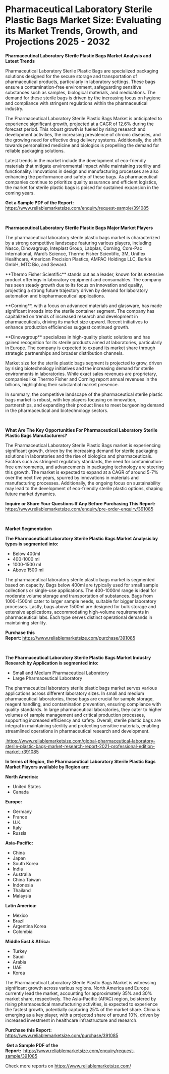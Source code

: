 <p><h1>Pharmaceutical Laboratory Sterile Plastic Bags Market Size: Evaluating its Market Trends, Growth, and Projections 2025 - 2032</h1></p><p><strong>Pharmaceutical Laboratory Sterile Plastic Bags Market Analysis and Latest Trends</strong></p>
<p><p>Pharmaceutical Laboratory Sterile Plastic Bags are specialized packaging solutions designed for the secure storage and transportation of pharmaceutical products, particularly in laboratory settings. These bags ensure a contamination-free environment, safeguarding sensitive substances such as samples, biological materials, and medications. The demand for these sterile bags is driven by the increasing focus on hygiene and compliance with stringent regulations within the pharmaceutical industry.</p><p>The Pharmaceutical Laboratory Sterile Plastic Bags Market is anticipated to experience significant growth, projected at a CAGR of 12.6% during the forecast period. This robust growth is fueled by rising research and development activities, the increasing prevalence of chronic diseases, and the growing need for effective drug delivery systems. Additionally, the shift towards personalized medicine and biologics is propelling the demand for reliable packaging solutions.</p><p>Latest trends in the market include the development of eco-friendly materials that mitigate environmental impact while maintaining sterility and functionality. Innovations in design and manufacturing processes are also enhancing the performance and safety of these bags. As pharmaceutical companies continue to prioritize quality assurance and efficient logistics, the market for sterile plastic bags is poised for sustained expansion in the coming years.</p></p>
<p><strong>Get a Sample PDF of the Report:&nbsp;</strong> <a href="https://www.reliablemarketsize.com/enquiry/request-sample/391085?utm_campaign=2462&utm_medium=2&utm_source=Github&utm_content=ia&utm_term=29032025&utm_id=pharmaceutical-laboratory-sterile-plastic-bags">https://www.reliablemarketsize.com/enquiry/request-sample/391085</a></p>
<p>&nbsp;</p>
<p><strong>Pharmaceutical Laboratory Sterile Plastic Bags Major Market Players</strong></p>
<p><p>The pharmaceutical laboratory sterile plastic bags market is characterized by a strong competitive landscape featuring various players, including Nasco, Dinovagroup, Inteplast Group, Labplas, Corning, Com-Pac International, Ward’s Science, Thermo Fisher Scientific, 3M, Uniflex Healthcare, American Precision Plastics, AMPAC Holdings LLC, Burkle GmbH, MTC Bio, and Seward.</p><p>**Thermo Fisher Scientific** stands out as a leader, known for its extensive product offerings in laboratory equipment and consumables. The company has seen steady growth due to its focus on innovation and quality, projecting a strong future trajectory driven by demand for laboratory automation and biopharmaceutical applications.</p><p>**Corning**, with a focus on advanced materials and glassware, has made significant inroads into the sterile container segment. The company has capitalized on trends of increased research and development in pharmaceuticals, driving its market size upward. Recent initiatives to enhance production efficiencies suggest continued growth.</p><p>**Dinovagroup** specializes in high-quality plastic solutions and has gained recognition for its sterile products aimed at laboratories, particularly in Europe. The company is expected to expand its market share through strategic partnerships and broader distribution channels.</p><p>Market size for the sterile plastic bags segment is projected to grow, driven by rising biotechnology initiatives and the increasing demand for sterile environments in laboratories. While exact sales revenues are proprietary, companies like Thermo Fisher and Corning report annual revenues in the billions, highlighting their substantial market presence.</p><p>In summary, the competitive landscape of the pharmaceutical sterile plastic bags market is robust, with key players focusing on innovation, partnerships, and expanding their product lines to meet burgeoning demand in the pharmaceutical and biotechnology sectors.</p></p>
<p>&nbsp;</p>
<p><strong>What Are The Key Opportunities For Pharmaceutical Laboratory Sterile Plastic Bags Manufacturers?</strong></p>
<p><p>The Pharmaceutical Laboratory Sterile Plastic Bags market is experiencing significant growth, driven by the increasing demand for sterile packaging solutions in laboratories and the rise of biologics and pharmaceuticals. Factors such as stringent regulatory standards, the need for contamination-free environments, and advancements in packaging technology are steering this growth. The market is expected to expand at a CAGR of around 5-7% over the next five years, spurred by innovations in materials and manufacturing processes. Additionally, the ongoing focus on sustainability may lead to the development of eco-friendly sterile plastic options, shaping future market dynamics.</p></p>
<p><strong>Inquire or Share Your Questions If Any Before Purchasing This Report:</strong> <a href="https://www.reliablemarketsize.com/enquiry/pre-order-enquiry/391085?utm_campaign=2462&utm_medium=2&utm_source=Github&utm_content=ia&utm_term=29032025&utm_id=pharmaceutical-laboratory-sterile-plastic-bags">https://www.reliablemarketsize.com/enquiry/pre-order-enquiry/391085</a></p>
<p>&nbsp;</p>
<p><strong>Market Segmentation</strong></p>
<p><strong>The Pharmaceutical Laboratory Sterile Plastic Bags Market Analysis by types is segmented into:</strong></p>
<p><ul><li>Below 400ml</li><li>400-1000 ml</li><li>1000-1500 ml</li><li>Above 1500 ml</li></ul></p>
<p><p>The pharmaceutical laboratory sterile plastic bags market is segmented based on capacity. Bags below 400ml are typically used for small sample collections or single-use applications. The 400-1000ml range is ideal for moderate volume storage and transportation of substances. Bags from 1000-1500ml cater to larger sample needs, suitable for bigger laboratory processes. Lastly, bags above 1500ml are designed for bulk storage and extensive applications, accommodating high-volume requirements in pharmaceutical labs. Each type serves distinct operational demands in maintaining sterility.</p></p>
<p><strong>Purchase this Report:&nbsp;</strong><a href="https://www.reliablemarketsize.com/purchase/391085?utm_campaign=2462&utm_medium=2&utm_source=Github&utm_content=ia&utm_term=29032025&utm_id=pharmaceutical-laboratory-sterile-plastic-bags">https://www.reliablemarketsize.com/purchase/391085</a></p>
<p>&nbsp;</p>
<p><strong>The Pharmaceutical Laboratory Sterile Plastic Bags Market Industry Research by Application is segmented into:</strong></p>
<p><ul><li>Small and Medium Pharmaceutical Laboratory</li><li>Large Pharmaceutical Laboratory</li></ul></p>
<p><p>The pharmaceutical laboratory sterile plastic bags market serves various applications across different laboratory sizes. In small and medium pharmaceutical laboratories, these bags are crucial for sample storage, reagent handling, and contamination prevention, ensuring compliance with quality standards. In large pharmaceutical laboratories, they cater to higher volumes of sample management and critical production processes, supporting increased efficiency and safety. Overall, sterile plastic bags are integral in maintaining sterility and protecting sensitive materials, enabling streamlined operations in pharmaceutical research and development.</p></p>
<p><a href="https://www.reliablemarketsize.com/global-pharmaceutical-laboratory-sterile-plastic-bags-market-research-report-2021-professional-edition-market-r391085?utm_campaign=2462&utm_medium=2&utm_source=Github&utm_content=ia&utm_term=29032025&utm_id=pharmaceutical-laboratory-sterile-plastic-bags">&nbsp;https://www.reliablemarketsize.com/global-pharmaceutical-laboratory-sterile-plastic-bags-market-research-report-2021-professional-edition-market-r391085</a></p>
<p><strong>In terms of Region, the Pharmaceutical Laboratory Sterile Plastic Bags Market Players available by Region are:</strong></p>
<p>
    <p> <strong> North America: </strong>
        <ul>
            <li>United States</li>
            <li>Canada</li>
        </ul>
        </p> 
    <p> <strong> Europe: </strong>
        <ul>
            <li>Germany</li>
            <li>France</li>
            <li>U.K.</li>
            <li>Italy</li>
            <li>Russia</li>
        </ul>
        </p> 
    <p> <strong> Asia-Pacific: </strong>
        <ul>
            <li>China</li>
            <li>Japan</li>
            <li>South Korea</li>
            <li>India</li>
            <li>Australia</li>
            <li>China Taiwan</li>
            <li>Indonesia</li>
            <li>Thailand</li>
            <li>Malaysia</li>
        </ul>
        </p> 
    <p> <strong> Latin America: </strong>
        <ul>
            <li>Mexico</li>
            <li>Brazil</li>
            <li>Argentina Korea</li>
            <li>Colombia</li>
        </ul>
        </p> 
    <p> <strong> Middle East & Africa: </strong>
        <ul>
            <li>Turkey</li>
            <li>Saudi</li>
            <li>Arabia</li>
            <li>UAE</li>
            <li>Korea</li>
        </ul>
    </p>
    </p>
<p><p>The Pharmaceutical Laboratory Sterile Plastic Bags Market is witnessing significant growth across various regions. North America and Europe currently lead the market, accounting for approximately 35% and 30% market share, respectively. The Asia-Pacific (APAC) region, bolstered by rising pharmaceutical manufacturing activities, is expected to experience the fastest growth, potentially capturing 25% of the market share. China is emerging as a key player, with a projected share of around 10%, driven by increased investment in healthcare infrastructure and research.</p></p>
<p><strong>Purchase this Report: </strong><a href="https://www.reliablemarketsize.com/purchase/391085?utm_campaign=2462&utm_medium=2&utm_source=Github&utm_content=ia&utm_term=29032025&utm_id=pharmaceutical-laboratory-sterile-plastic-bags">https://www.reliablemarketsize.com/purchase/391085</a></p>
<p>&nbsp;<strong>Get a Sample PDF of the Report:&nbsp;&nbsp;</strong><a href="https://www.reliablemarketsize.com/enquiry/request-sample/391085?utm_campaign=2462&utm_medium=2&utm_source=Github&utm_content=ia&utm_term=29032025&utm_id=pharmaceutical-laboratory-sterile-plastic-bags">https://www.reliablemarketsize.com/enquiry/request-sample/391085</a></p>
<p><strong></strong></p>
<p>Check more reports on <a href="https://www.reliablemarketsize.com/?utm_campaign=2462&utm_medium=2&utm_source=Github&utm_content=ia&utm_term=29032025&utm_id=pharmaceutical-laboratory-sterile-plastic-bags">https://www.reliablemarketsize.com/</a></p>